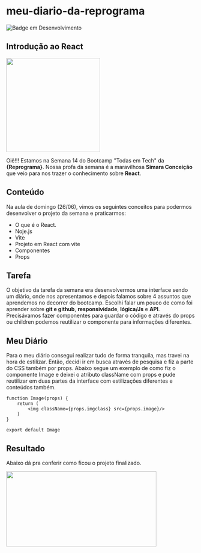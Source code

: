 # meu-diario-da-reprograma
![Badge em Desenvolvimento](https://img.shields.io/static/v1?label=STATUS&message=CONCLUÍDO&color=GREEN&style=for-the-badge)

## Introdução ao React  

<img src="https://media3.giphy.com/media/eNAsjO55tPbgaor7ma/giphy.gif?cid=6c09b952889e8bbdf7c34930d8f7358f43a5d58dd1fffdcf&rid=giphy.gif&ct=s" width="250" height="250">

Oiê!!! Estamos na Semana 14 do Bootcamp "Todas em Tech" da **{Reprograma}**. Nossa profa da semana é a maravilhosa **Simara Conceição** que veio para nos trazer o
conhecimento sobre **React**.

## Conteúdo
Na aula de domingo (26/06), vimos os seguintes conceitos para podermos desenvolver o projeto da semana e praticarmos:
* O que é o  React.
* Noje.js
* Vite
* Projeto em React com vite
* Componentes 
* Props

## Tarefa
O objetivo da tarefa da semana era desenvolvermos uma interface sendo um diário, onde nos apresentamos e depois falamos sobre 4 assuntos que aprendemos no decorrer do
bootcamp. Escolhi falar um pouco de como foi aprender sobre **git e github**, **responsividade**, **lógica/Js** e **API**. 
Precisávamos fazer componentes para guardar o código e através do props ou children podemos reutilizar o componente para informações diferentes. 

## Meu Diário
Para o meu diário consegui realizar tudo de forma tranquila, mas travei na hora de estilizar. Então, decidi ir em busca através de pesquisa e fiz a parte do CSS
também por props. Abaixo segue um exemplo de como fiz o componente Image e deixei o atributo className com props e pude reutilizar em duas partes da interface com
estilizações diferentes e conteúdos também. 

```
function Image(props) {
    return (
        <img className={props.imgclass} src={props.image}/>
    )
}

export default Image
```

## Resultado
Abaixo dá pra conferir como ficou o projeto finalizado.

<img src="https://user-images.githubusercontent.com/67487460/177020151-8833c84a-fa84-457e-9f8f-3ff14199115e.gif" width="400" height="200" />
